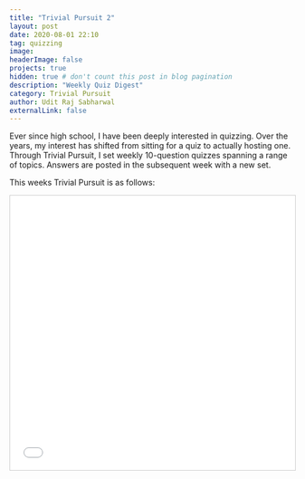 ```yaml
---
title: "Trivial Pursuit 2"
layout: post
date: 2020-08-01 22:10
tag: quizzing
image:
headerImage: false
projects: true
hidden: true # don't count this post in blog pagination
description: "Weekly Quiz Digest"
category: Trivial Pursuit
author: Udit Raj Sabharwal
externalLink: false
---
```


Ever since high school, I have been deeply interested in quizzing. Over the years, my interest has shifted from sitting for a quiz to actually hosting one. Through Trivial Pursuit, I set weekly 10-question quizzes spanning a range of topics. Answers are posted in the subsequent week with a new set.

This weeks Trivial Pursuit is as follows:

<iframe src="//www.slideshare.net/slideshow/embed_code/key/bTlBIUW5XF5E4H" width="595" height="485" frameborder="0" marginwidth="0" marginheight="0" scrolling="no" style="border:1px solid #CCC; border-width:1px; margin-bottom:5px; max-width: 100%;" allowfullscreen> </iframe> <div style="margin-bottom:5px"> <strong> <a href="//www.slideshare.net/uditsabharwal93/trivial-pursuit-volume-2" title="Trivial pursuit volume 2" target="_blank">
